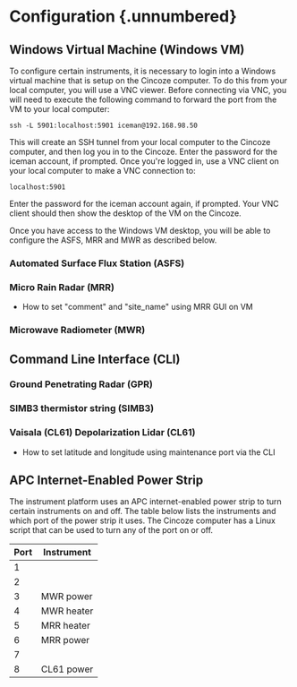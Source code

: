 # Configuration {.unnumbered}

## Windows Virtual Machine (Windows VM)

To configure certain instruments, it is necessary to login into a Windows virtual machine that is setup on the Cincoze computer. To do this from your local computer, you will use a VNC viewer. Before connecting via VNC, you will need to execute the following command to forward the port from the VM to your local computer:

```
ssh -L 5901:localhost:5901 iceman@192.168.98.50
```

This will create an SSH tunnel from your local computer to the Cincoze computer, and then log you in to the Cincoze. Enter the password for the iceman account, if prompted. Once you're logged in, use a VNC client on your local computer to make a VNC connection to:

```
localhost:5901
```

Enter the password for the iceman account again, if prompted. Your VNC client should then show the desktop of the VM on the Cincoze.

Once you have access to the Windows VM desktop, you will be able to configure the ASFS, MRR and MWR as described below.

### Automated Surface Flux Station (ASFS)

### Micro Rain Radar (MRR)

- How to set "comment" and "site_name" using MRR GUI on VM

### Microwave Radiometer (MWR)

## Command Line Interface (CLI)

### Ground Penetrating Radar (GPR)

### SIMB3 thermistor string (SIMB3)

### Vaisala (CL61) Depolarization Lidar (CL61)

- How to set latitude and longitude using maintenance port via the CLI

## APC Internet-Enabled Power Strip

The instrument platform uses an APC internet-enabled power strip to turn certain instruments on and off. The table below lists the instruments and which port of the power strip it uses. The Cincoze computer has a Linux script that can be used to turn any of the port on or off.

| Port | Instrument       |
|------|------------------|
|  1   |                  |
|  2   |                  |
|  3   |  MWR power       |
|  4   |  MWR heater      |
|  5   |  MRR heater      |
|  6   |  MRR power       |
|  7   |                  |
|  8   |  CL61 power      |
